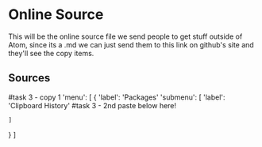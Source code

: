 # Online Source

This will be the online source file we send people to get stuff outside of Atom, since its a .md we can just send them to this link on github's site and they'll see the copy items.

## Sources

#task 3 - copy 1
'menu': [
  {
    'label': 'Packages'
    'submenu': [
      'label': 'Clipboard History'
      #task 3 - 2nd paste below here!

    ]
  }
]
